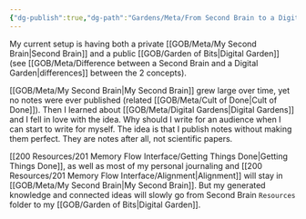 ```yaml
---
{"dg-publish":true,"dg-path":"Gardens/Meta/From Second Brain to a Digital Garden.md","permalink":"/gardens/meta/from-second-brain-to-a-digital-garden/","noteIcon":"1"}
---
```


My current setup is having both a private [[GOB/Meta/My Second Brain\|Second Brain]] and a public [[GOB/Garden of Bits\|Digital Garden]] (see [[GOB/Meta/Difference between a Second Brain and a Digital Garden\|differences]] between the 2 concepts).

[[GOB/Meta/My Second Brain\|My Second Brain]] grew large over time, yet no notes were ever published (related [[GOB/Meta/Cult of Done\|Cult of Done]]). Then I learned about [[GOB/Meta/Digital Gardens\|Digital Gardens]] and I fell in love with the idea. Why should I write for an audience when I can start to write for myself. The idea is that I publish notes without making them perfect. They are notes after all, not scientific papers.

[[200 Resources/201 Memory Flow Interface/Getting Things Done\|Getting Things Done]], as well as most of my personal journaling and [[200 Resources/201 Memory Flow Interface/Alignment\|Alignment]] will stay in [[GOB/Meta/My Second Brain\|My Second Brain]]. But my generated knowledge and connected ideas will slowly go from Second Brain `Resources` folder to my [[GOB/Garden of Bits\|Digital Garden]].
